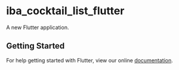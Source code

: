 # iba_cocktail_list_flutter

A new Flutter application.

## Getting Started

For help getting started with Flutter, view our online
[documentation](https://flutter.io/).
